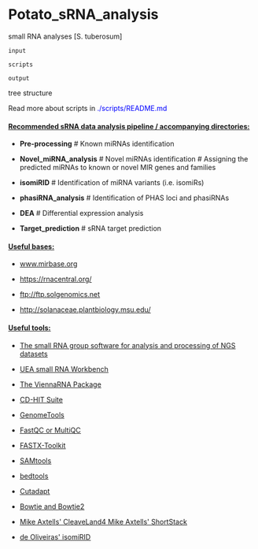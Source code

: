 # Potato_sRNA_analysis
small RNA analyses [S. tuberosum]

```
input

scripts

output
```
tree structure


Read more about scripts in <span style="color:blue">./scripts/README.md</span>


<h4><u>Recommended sRNA data analysis pipeline / accompanying directories:</u></h4>

  - **Pre-processing** # Known miRNAs identification

  - **Novel_miRNA_analysis** # Novel miRNAs identification # Assigning the predicted miRNAs to known or novel MIR genes and families

  - **isomiRID** # Identification of miRNA variants (i.e. isomiRs)

  - **phasiRNA_analysis** # Identification of PHAS loci and phasiRNAs 

  - **DEA** # Differential expression analysis

  - **Target_prediction** # sRNA target prediction


<h4><u>Useful bases:</h4>

- www.mirbase.org

- https://rnacentral.org/

- ftp://ftp.solgenomics.net

- http://solanaceae.plantbiology.msu.edu/


<h4><u>Useful tools:</h4>

- [The small RNA group software for analysis and processing of NGS datasets](http://www.smallrnagroup.uni-mainz.de/software.html)

- [UEA small RNA Workbench](http://srna-workbench.cmp.uea.ac.uk/)

- [The ViennaRNA Package](https://www.tbi.univie.ac.at/RNA/)

- [CD-HIT Suite](http://weizhong-lab.ucsd.edu/cdhit_suite/cgi-bin/index.cgi)

- [GenomeTools](http://genometools.org/)

- [FastQC](https://www.bioinformatics.babraham.ac.uk/projects/fastqc) or [MultiQC](https://multiqc.info/)

- [FASTX-Toolkit](http://hannonlab.cshl.edu/fastx_toolkit/commandline.html)

- [SAMtools](www.htslib.org/doc/samtools.html)

- [bedtools](https://bedtools.readthedocs.io/en/latest/index.html)

- [Cutadapt](https://cutadapt.readthedocs.io/en/stable/)

- [Bowtie](http://bowtie-bio.sourceforge.net/manual.shtml) and [Bowtie2](http://bowtie-bio.sourceforge.net/bowtie2/index.shtml)

- [Mike Axtells' CleaveLand4](https://github.com/MikeAxtell/CleaveLand4/) [Mike Axtells' ShortStack](https://github.com/MikeAxtell/ShortStack)

- [de Oliveiras' isomiRID](https://github.com/lfelipedeoliveira/isomiRID)

